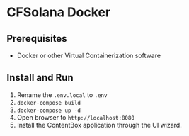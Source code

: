 # CFSolana Docker

## Prerequisites

- Docker or other Virtual Containerization software

## Install and Run

1. Rename the `.env.local` to `.env`
2. `docker-compose build`
3. `docker-compose up -d`
4. Open browser to `http://localhost:8080`
5. Install the ContentBox application through the UI wizard.
